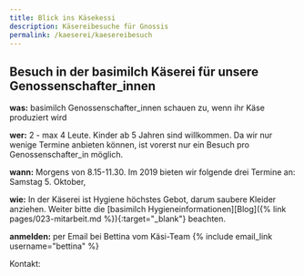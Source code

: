 ```yaml
---
title: Blick ins Käsekessi
description: Käsereibesuche für Gnossis
permalink: /kaeserei/kaesereibesuch
---
```


## Besuch in der basimilch Käserei für unsere Genossenschafter_innen



**was:** basimilch Genossenschafter_innen schauen zu, wenn ihr Käse produziert wird

**wer:** 2 - max 4 Leute. Kinder ab 5 Jahren sind willkommen. Da wir nur wenige Termine anbieten können, ist vorerst 
nur ein Besuch pro Genossenschafter_in möglich.

**wann:** Morgens von 8.15-11.30. Im 2019 bieten wir folgende drei Termine an: Samstag 5. Oktober, 

**wie:** In der Käserei ist Hygiene höchstes Gebot, darum saubere Kleider anziehen. Weiter bitte die [basimilch Hygieneinformationen][Blog]({% link pages/023-mitarbeit.md %}){:target="_blank"} beachten. 

**anmelden:** per Email bei Bettina vom Käsi-Team {% include email_link username="bettina" %}


Kontakt: <div class="contact">
    <br>
    
</div>
